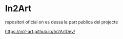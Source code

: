 # In2Art
repositori oficial on es dessa la part publica del projecte



https://in2-art.github.io/In2ArtDev/
